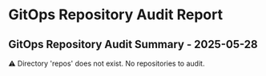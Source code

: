 # GitOps Repository Audit Report

## GitOps Repository Audit Summary - 2025-05-28
⚠️ Directory 'repos' does not exist. No repositories to audit.
